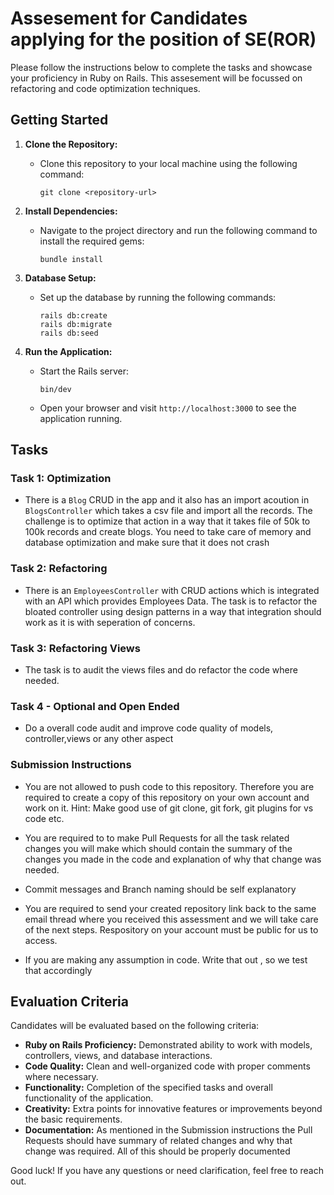 # Assesement for Candidates applying for the position of SE(ROR)

Please follow the instructions below to complete the tasks and showcase your proficiency in Ruby on Rails. This assesement will be focussed on refactoring and code optimization techniques.

## Getting Started

1. **Clone the Repository:**
   - Clone this repository to your local machine using the following command:
     ```
     git clone <repository-url>
     ```

2. **Install Dependencies:**
   - Navigate to the project directory and run the following command to install the required gems:
     ```
     bundle install
     ```

3. **Database Setup:**
   - Set up the database by running the following commands:
     ```
     rails db:create
     rails db:migrate
     rails db:seed
     ```

4. **Run the Application:**
   - Start the Rails server:
     ```
     bin/dev
     ```
   - Open your browser and visit `http://localhost:3000` to see the application running.

## Tasks

### Task 1: Optimization

- There is a `Blog` CRUD in the app and it also has an import acoution in `BlogsController` which takes a csv file and import all the records. The challenge is to optimize that action in a way that it takes file of 50k to 100k records and create blogs. You need to take care of memory and database optimization and make sure that it does not crash


### Task 2: Refactoring

- There is an `EmployeesController` with CRUD actions which is integrated with an API which provides Employees Data. The task is to refactor the bloated controller using design patterns in a way that integration should work as it is with seperation of concerns.


### Task 3: Refactoring Views

- The task is to audit the views files and do refactor the code where needed.  

### Task 4 - Optional and Open Ended

- Do a overall code audit and improve code quality of models, controller,views or any other aspect 

### Submission Instructions

- You are not allowed to push code to this repository. Therefore you are required to create a copy of this repository on your own account and work on it. Hint: Make good use of git clone, git fork, git plugins for vs code etc.

- You are required to to make Pull Requests for all the task related changes you will make which should contain the summary of the changes you made in the code and explanation of why that change was needed.

- Commit messages and Branch naming should be self explanatory

- You are required to send your created repository link back to the same email thread where you received this assessment and we will take care of the next steps. Respository on your account must be public for us to access.

- If you are making any assumption in code. Write that out , so we test that accordingly


## Evaluation Criteria

Candidates will be evaluated based on the following criteria:

- **Ruby on Rails Proficiency:** Demonstrated ability to work with models, controllers, views, and database interactions.
- **Code Quality:** Clean and well-organized code with proper comments where necessary.
- **Functionality:** Completion of the specified tasks and overall functionality of the application.
- **Creativity:** Extra points for innovative features or improvements beyond the basic requirements.
- **Documentation:** As mentioned in the Submission instructions the Pull Requests should have summary of related changes and why that change was required. All of this should be properly documented

Good luck! If you have any questions or need clarification, feel free to reach out.
